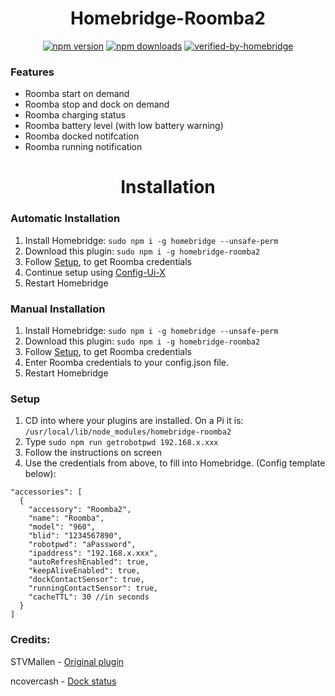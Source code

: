<span align="center">



# Homebridge-Roomba2

<a href="https://www.npmjs.com/package/homebridge-roomba2"><img title="npm version" src="https://badgen.net/npm/v/homebridge-roomba2" ></a>
<a href="https://www.npmjs.com/package/homebridge-roomba2"><img title="npm downloads" src="https://badgen.net/npm/dt/homebridge-roomba2" ></a>
[![verified-by-homebridge](https://badgen.net/badge/homebridge/verified/purple)](https://github.com/homebridge/homebridge/wiki/Verified-Plugins)


</span>

### Features

- Roomba start on demand
- Roomba stop and dock on demand
- Roomba charging status 
- Roomba battery level (with low battery warning)
- Roomba docked notifcation 
- Roomba running notification


<span align="center">



# Installation
</span>


### Automatic Installation
1) Install Homebridge:   ```sudo npm i -g homebridge --unsafe-perm```
2) Download this plugin: ```sudo npm i -g homebridge-roomba2```
3) Follow [Setup](https://github.com/iRayanKhan/homebridge-roomba2#setup), to get Roomba credentials 
4) Continue setup using [Config-Ui-X](https://github.com/oznu/homebridge-config-ui-x)
5) Restart Homebridge


### Manual Installation 
1) Install Homebridge:   ```sudo npm i -g homebridge --unsafe-perm```
2) Download this plugin: ```sudo npm i -g homebridge-roomba2``` 
3) Follow [Setup](https://github.com/iRayanKhan/homebridge-roomba2#setup), to get Roomba credentials 
4) Enter Roomba credentials to your config.json file.
5) Restart Homebridge


### Setup
1) CD into where your plugins are installed. On a Pi it is: ```/usr/local/lib/node_modules/homebridge-roomba2```
2) Type ```sudo npm run getrobotpwd 192.168.x.xxx```
3) Follow the instructions on screen
4) Use the credentials from above, to fill into Homebridge. (Config template below):
```
"accessories": [
  {
    "accessory": "Roomba2",
    "name": "Roomba",
    "model": "960",
    "blid": "1234567890",
    "robotpwd": "aPassword",
    "ipaddress": "192.168.x.xxx",
    "autoRefreshEnabled": true,
    "keepAliveEnabled": true, 
    "dockContactSensor": true,
    "runningContactSensor": true,
    "cacheTTL": 30 //in seconds
  }
]
```




### Credits:
STVMallen  - [Original plugin](https://github.com/stvmallen/homebridge-roomba-stv) 

ncovercash - [Dock status](https://github.com/stvmallen/homebridge-roomba-stv/pull/63)
